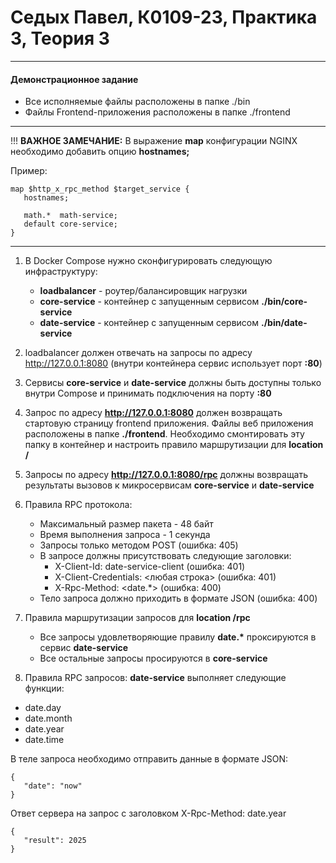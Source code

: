 # Седых Павел, К0109-23, Практика 3, Теория 3

---

#### Демонстрационное задание

* Все исполняемые файлы расположены в папке ./bin
* Файлы Frontend-приложения расположены в папке ./frontend

---

!!! __ВАЖНОЕ ЗАМЕЧАНИЕ:__
В выражение **map** конфигурации NGINX необходимо добавить опцию **hostnames;**

Пример:
```
map $http_x_rpc_method $target_service {
   hostnames;

   math.*  math-service;
   default core-service;
}
```
---
1. В Docker Compose нужно сконфигурировать следующую инфраструктуру:
   * __loadbalancer__ - роутер/балансировщик нагрузки
   * __core-service__ - контейнер с запущенным сервисом __./bin/core-service__
   * __date-service__ - контейнер с запущенным сервисом __./bin/date-service__

2. loadbalancer должен отвечать на запросы по адресу http://127.0.0.1:8080 (внутри контейнера сервис использует порт __:80__)

3. Сервисы __core-service__ и __date-service__ должны быть доступны только внутри Compose и принимать подключения на порту __:80__

4. Запрос по адресу __http://127.0.0.1:8080__ должен возвращать стартовую страницу frontend приложения. Файлы веб приложения расположены в папке __./frontend__. Необходимо смонтировать эту папку в контейнер и настроить правило маршрутизации для __location /__

5. Запросы по адресу __http://127.0.0.1:8080/rpc__ должны возвращать результаты вызовов к микросервисам __core-service__ и __date-service__

6. Правила RPC протокола:
   * Максимальный размер пакета - 48 байт
   * Время выполнения запроса - 1 секунда
   * Запросы только методом POST (ошибка: 405)
   * В запросе должны присутствовать следующие заголовки:
     * X-Client-Id: date-service-client (ошибка: 401)
     * X-Client-Credentials: <любая строка> (ошибка: 401)
     * X-Rpc-Method: <date.*> (ошибка: 400)
   * Тело запроса должно приходить в формате JSON (ошибка: 400)

7. Правила маршрутизации запросов для __location /rpc__
   * Все запросы удовлетворяющие правилу __date.*__ проксируются в сервис __date-service__
   * Все остальные запросы просируются в __core-service__

8. Правила RPC запросов: __date-service__ выполняет следующие функции:

* date.day
* date.month
* date.year
* date.time

В теле запроса необходимо отправить данные в формате JSON:
```
{
   "date": "now"
}
```
Ответ сервера на запрос с заголовком X-Rpc-Method: date.year
```
{
   "result": 2025
}
```
